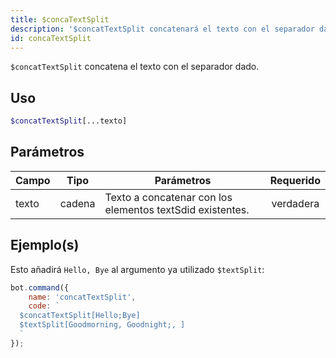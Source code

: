 ```yaml
---
title: $concaTextSplit
description: '$concatTextSplit concatenará el texto con el separador dado.'
id: concaTextSplit
---
```


`$concatTextSplit` concatena el texto con el separador dado.

## Uso

```php
$concatTextSplit[...texto]
```

## Parámetros

| Campo | Tipo   | Parámetros                                                | Requerido |
| ----- | ------ | --------------------------------------------------------- |:---------:|
| texto | cadena | Texto a concatenar con los elementos textSdid existentes. | verdadera |

## Ejemplo(s)

Esto añadirá `Hello, Bye` al argumento ya utilizado `$textSplit`:

```javascript
bot.command({
    name: 'concatTextSplit',
    code: `
  $concatTextSplit[Hello;Bye]
  $textSplit[Goodmorning, Goodnight;, ]
  `
});
```
